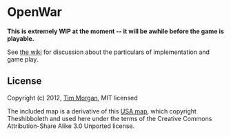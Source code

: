 # OpenWar

**This is extremely WIP at the moment -- it will be awhile before the game is playable.**

See [the wiki](https://github.com/seven1m/openwar/wiki) for discussion about the particulars of implementation and game play.

## License

Copyright (c) 2012, [Tim Morgan](http://timmorgan.org), MIT licensed

The included map is a derivative of this [USA map](http://en.wikipedia.org/wiki/File:Blank_US_Map.svg), which copyright Theshibboleth and used here under the terms of the Creative Commons Attribution-Share Alike 3.0 Unported license.
